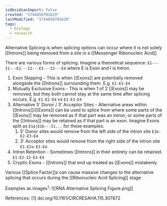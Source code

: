 ```yaml
---
isObsidianImport: false
created: "1744859701629"
lastModified: "1744859701629"
tags:
  - biology
  - research
---
```

Alternative Splicing is when splicing options can occur where it is not solely [[Introns]] being removed from a site in a [[Messenger Ribonucleic Acid]]

There are various forms of splicing. Imagine a theoretical sequence:
`E1---I1---E2---I2---E3---I3---E4`
where E is Exon and I is Intron.

1. Exon Skipping - This is when [[Exons]] are potentially removed alongside the [[Introns]] surrounding them. E.g. `E1-E3-E4`
2. Mutually Exclusive Exons - This is when 1 of 2 [[Exons]] may be removed, but they both cannot stay at the same time after splicing occurs. E.g. `E1-E2-E4` vs `E1-E3-E4`
3. Alternative 5' Donor / 3' Acceptor Sites - Alternative areas within [[Introns]]/[[Exons]] can be used to splice from where some parts of the [[Exons]] may be removed as if that part was an intron, or some parts of the [[Introns]] may be retained as if that part is an exon. Imagine Exons split as `E1a|E1b---I1...` for these examples.
	1. 5' Donor sites would remove from the left side of the intron site `E1b-E2-E3-E4`
	2. 3' Acceptor sites would remove from the right side of the intron site `E1-E2a-E3-E4`
4. Intron Retention - Sometimes [[Introns]] in their entirety can be retained. `E1-E2-I2-E3-E4`
5. Cryptic Exons - [[Introns]] that end up treated as [[Exons]] mistakenly

Various [[Splice Factor]]s can cause massive changes to the alternative splicing that occurs during the [[Ribonucleic Acid Splicing]] stage

Examples as images<sup>1</sup>: ![[RNA Alternative Splicing Figure.png]]

References:
[1] doi.org/10.1161/CIRCRESAHA.115.307872